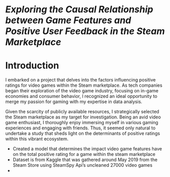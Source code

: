 # _Exploring the Causal Relationship between Game Features and Positive User Feedback in the Steam Marketplace_
# Introduction
I embarked on a project that delves into the factors influencing positive ratings for video games within the Steam marketplace. As tech companies began their exploration of the video game industry, focusing on in-game economies and consumer behavior, I recognized an ideal opportunity to merge my passion for gaming with my expertise in data analysis.

Given the scarcity of publicly available resources, I strategically selected the Steam marketplace as my target for investigation. Being an avid video game enthusiast, I thoroughly enjoy immersing myself in various gaming experiences and engaging with friends. Thus, it seemed only natural to undertake a study that sheds light on the determinants of positive ratings within this vibrant ecosystem.


* Created a model that determines the impact video game features have on the total positive rating for a game within the steam marketplace 
* Dataset is from Kaggle that was gathered around May 2019 from the Steam Store using SteamSpy Api’s uncleaned 27000 video games
*  




